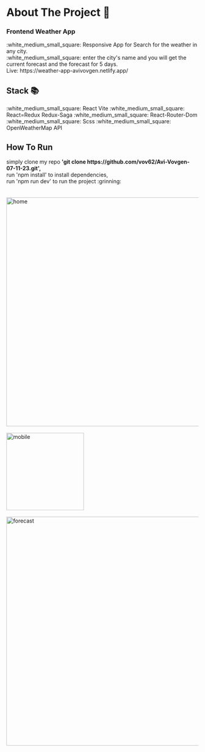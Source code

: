 <h1>About The Project 🙋</h1>
<h3>Frontend Weather App </h3>
:white_medium_small_square: Responsive App for Search for the weather in any city.</br>
:white_medium_small_square: enter the city's name and you will get the current forecast and the forecast for 5 days. 
</br>
Live: https://weather-app-avivovgen.netlify.app/
</br>
<h2>Stack 📚</h2>
:white_medium_small_square: React Vite
:white_medium_small_square: React=Redux Redux-Saga
:white_medium_small_square: React-Router-Dom
:white_medium_small_square: Scss
:white_medium_small_square: OpenWeatherMap API
<h2>How To Run </h2>
simply clone my repo <strong> 'git clone https://github.com/vov62/Avi-Vovgen-07-11-23.git',</strong></br>
run 'npm install' to install dependencies,</br> 
run 'npm run dev' to run the project  :grinning:
</br>
</br>
</br>


<img width="600" alt="home" src="https://github.com/vov62/frontend-vinylstore-project/assets/71568364/9a3e2db8-4244-445e-848c-468cf4e0705f">
</br>
</br>
<img width="203" alt="mobile" src="https://github.com/vov62/frontend-vinylstore-project/assets/71568364/949c94a8-4fc8-45b0-88c6-094904dd2ccf">
</br>
</br>
<img width="600" alt="forecast" src="https://github.com/vov62/frontend-vinylstore-project/assets/71568364/24eafcb1-37ce-4051-91a9-33f294c02573">
</br>
</br>




















